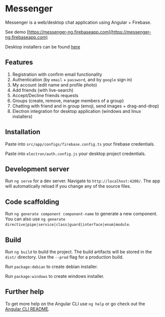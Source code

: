 # Messenger

Messenger is a web/desktop chat application using Angular + Firebase.

See demo [https://messenger-ng.firebaseapp.com](https://messenger-ng.firebaseapp.com)

Desktop installers can be found [here](https://drive.google.com/drive/folders/1PlfF3_yuENOTFR_v4QPqkDnmEc4HlRid)

## Features
1. Registration with confirm email functionality
2. Authentication (by `email` + `password`, and by `google` sign in)
3. My account (edit name and profile photo)
4. Add friends (with live-search)
5. Accept/Decline friends requests
6. Groups (create, remove, manage members of a group)
7. Chatting with friend and in group (emoji, send images + drag-and-drop)
8. Electron integration for desktop application (windows and linux installers)

## Installation

Paste into `src/app/configs/firebase.config.ts` your firebase credentials.

Paste into `electron/auth.config.js` your desktop project credentials.

## Development server

Run `ng serve` for a dev server. Navigate to `http://localhost:4200/`. The app will automatically reload if you change any of the source files.

## Code scaffolding

Run `ng generate component component-name` to generate a new component. You can also use `ng generate directive|pipe|service|class|guard|interface|enum|module`.

## Build

Run `ng build` to build the project. The build artifacts will be stored in the `dist/` directory. Use the `--prod` flag for a production build.

Run `package:debian` to create debian installer.

Run `package:windows` to create windows installer.

## Further help

To get more help on the Angular CLI use `ng help` or go check out the [Angular CLI README](https://github.com/angular/angular-cli/blob/master/README.md).
